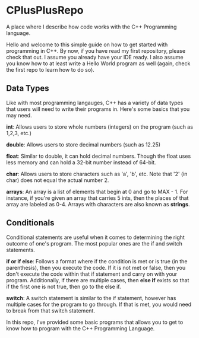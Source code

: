 # CPlusPlusRepo
A place where I describe how code works with the C++ Programming language.

Hello and welcome to this simple guide on how to get started with programming in C++. By now, if you have read my first repository, please check that out. I assume you already have your IDE ready. I also assume you know how to at least write a Hello World program as well (again, check the first repo to learn how to do so). 

## Data Types
Like with most programming langauges, C++ has a variety of data types that users will need to write their programs in. Here's some basics that you may need.

**int**: Allows users to store whole numbers (integers) on the program (such as 1,2,3, etc.)

**double**: Allows users to store decimal numbers (such as 12.25)

**float**: Similar to double, it can hold decimal numbers. Though the float uses less memory and can hold a 32-bit number instead of 64-bit.

**char**: Allows users to store characters such as 'a', 'b', etc. Note that '2' (in char) does not equal the actual number 2.

**arrays**: An array is a list of elements that begin at 0 and go to MAX - 1. For instance, if you're given an array that carries 5 ints, then the places of that array are labeled as 0-4. Arrays with characters are also known as **strings**.

## Conditionals
Conditional statements are useful when it comes to determining the right outcome of one's program. The most popular ones are the if and switch statements. 

**if or if else**: Follows a format where if the condition is met or is true (in the parenthesis), then you execute the code. If it is not met or false, then you don't execute the code within that if statement and carry on with your program. Additionally, if there are multiple cases, then **else if** exists so that if the first one is not true, then go to the else if.

**switch**: A switch statement is similar to the if statement, however has multiple cases for the program to go through. If that is met, you would need to break from that switch statement. 

In this repo, I've provided some basic programs that allows you to get to know how to program with the C++ Programming Language.
